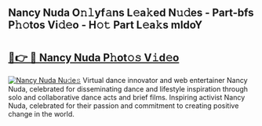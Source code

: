 ## Nancy Nuda O𝚗𝚕yf𝚊ns L𝚎a𝚔ed N𝚞𝚍es - Part-bfs P𝚑𝚘tos Vi𝚍𝚎o - H𝚘𝚝 Part L𝚎a𝚔s mIdoY

# <h2><a href="http://kf1m1v.oniu.top/?m=Nancy+Nuda">🔗👉 🔴 Nancy Nuda P𝚑ot𝚘𝚜 V𝚒d𝚎o</a></h2>

[![Nancy Nuda Nu𝚍e𝚜](https://i.imgur.com/0qMVB7G.gif)](http://kf1m1v.oniu.top/?m=Nancy+Nuda)
Virtual dance innovator and web entertainer Nancy Nuda, celebrated for disseminating dance and lifestyle inspiration through solo and collaborative dance acts and brief films. Inspiring activist Nancy Nuda, celebrated for their passion and commitment to creating positive change in the world.  
